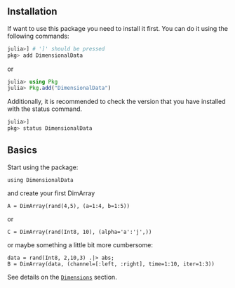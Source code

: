 ## Installation

If want to use this package you need to install it first. You can do it using the following commands:

````julia
julia>] # ']' should be pressed
pkg> add DimensionalData
````
or

````julia
julia> using Pkg
julia> Pkg.add("DimensionalData")
````

Additionally, it is recommended to check the version that you have installed with the status command.

````julia
julia>]
pkg> status DimensionalData
````

## Basics
Start using the package:

````@example basics
using DimensionalData
````

and create your first DimArray

````@ansi basics
A = DimArray(rand(4,5), (a=1:4, b=1:5))
````

or

````@ansi basics
C = DimArray(rand(Int8, 10), (alpha='a':'j',))
````

or maybe something a little bit more cumbersome:

````@ansi basics
data = rand(Int8, 2,10,3) .|> abs;
B = DimArray(data, (channel=[:left, :right], time=1:10, iter=1:3))
````

See details on the [`Dimensions`](/dimensions) section.